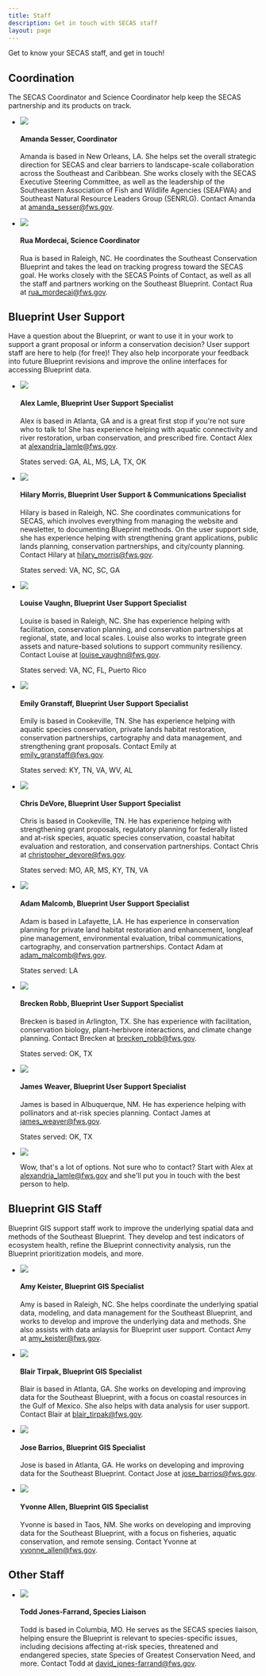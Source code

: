 ```yaml
---
title: Staff
description: Get in touch with SECAS staff
layout: page
---
```

Get to know your SECAS staff, and get in touch!

## Coordination

The SECAS Coordinator and Science Coordinator help keep the SECAS partnership and its products on track.

<ul class="staff-list">
  <li class="staff-member">
    <img src="https://raw.githubusercontent.com/USFWS/secas/gh-pages/images/AmandaSesser_150p.png">
    <div class="staff-info">
      <h4>Amanda Sesser, Coordinator</h4>
      <p>Amanda is based in New Orleans, LA. She helps set the overall strategic direction for SECAS and clear barriers to landscape-scale collaboration across the Southeast and Caribbean. She works closely with the SECAS Executive Steering Committee, as well as the leadership of the Southeastern Association of Fish and Wildlife Agencies (SEAFWA) and Southeast Natural Resource Leaders Group (SENRLG). Contact Amanda at <a href="mailto:amanda_sesser@fws.gov">amanda_sesser@fws.gov</a>.</p>
    </div>
  </li>

  <li class="staff-member">
    <img src="https://raw.githubusercontent.com/USFWS/secas/gh-pages/images/RuaMordecai_150p.jpg" >
    <div class="staff-info">
      <h4>Rua Mordecai, Science Coordinator</h4>
      <p>Rua is based in Raleigh, NC. He coordinates the Southeast Conservation Blueprint and takes the lead on tracking progress toward the SECAS goal. He works closely with the SECAS Points of Contact, as well as all the staff and partners working on the Southeast Blueprint. Contact Rua at <a href="mailto:rua_mordecai@fws.gov">rua_mordecai@fws.gov</a>.</p>
    </div>
  </li>
</ul>

## Blueprint User Support

Have a question about the Blueprint, or want to use it in your work to support a grant proposal or inform a conservation decision? User support staff are here to help (for free)! They also help incorporate your feedback into future Blueprint revisions and improve the online interfaces for accessing Blueprint data.

<ul class="staff-list">
  <li class="staff-member">
    <img src="https://raw.githubusercontent.com/USFWS/secas/gh-pages/images/AlexLamle2_150p.jpg" >
    <div class="staff-info">
      <h4>Alex Lamle, Blueprint User Support Specialist</h4>
      <p>Alex is based in Atlanta, GA and is a great first stop if you're not sure who to talk to! She has experience helping with aquatic connectivity and river restoration, urban conservation, and prescribed fire. Contact Alex at <a href="mailto:alexandria_lamle@fws.gov">alexandria_lamle@fws.gov</a>.</p>
      <p>States served: GA, AL, MS, LA, TX, OK</p>
    </div>
  </li>
  <li class="staff-member">
    <img src="https://raw.githubusercontent.com/USFWS/secas/gh-pages/images/HilaryMorris_3_150p.jpg" >
    <div class="staff-info">
      <h4>Hilary Morris, Blueprint User Support & Communications Specialist</h4>
      <p>Hilary is based in Raleigh, NC. She coordinates communications for SECAS, which involves everything from managing the website and newsletter, to documenting Blueprint methods. On the user support side, she has experience helping with strengthening grant applications, public lands planning, conservation partnerships, and city/county planning. Contact Hilary at <a href="mailto:hilary_morris@fws.gov">hilary_morris@fws.gov</a>.</p>
      <p>States served: VA, NC, SC, GA</p>
    </div>
  </li>
  <li class="staff-member">
    <img src="https://raw.githubusercontent.com/USFWS/secas/gh-pages/images/LouiseVaughn_150p.jpg">
    <div class="staff-info">
      <h4>Louise Vaughn, Blueprint User Support Specialist</h4>
      <p>Louise is based in Raleigh, NC. She has experience helping with facilitation, conservation planning, and conservation partnerships at regional, state, and local scales. Louise also works to integrate green assets and nature-based solutions to support community resiliency. Contact Louise at <a href="mailto:louise_vaughn@fws.gov">louise_vaughn@fws.gov</a>.</p>
      <p>States served: VA, NC, FL, Puerto Rico</p>
    </div>
  </li>
  <li class="staff-member">
    <img src="https://raw.githubusercontent.com/USFWS/secas/gh-pages/images/EmilyGranstaff2_150p.jpg">
    <div class="staff-info">
      <h4>Emily Granstaff, Blueprint User Support Specialist</h4>
      <p>Emily is based in Cookeville, TN. She has experience helping with aquatic species conservation, private lands habitat restoration, conservation partnerships, cartography and data management, and strengthening grant proposals. Contact Emily at <a href="mailto:emily_granstaff@fws.gov">emily_granstaff@fws.gov</a>.</p>
      <p>States served: KY, TN, VA, WV, AL</p>
    </div>
  </li>
  <li class="staff-member">
    <img src="https://raw.githubusercontent.com/USFWS/secas/gh-pages/images/ChrisDeVore_150p.jpg">
    <div class="staff-info">
      <h4>Chris DeVore, Blueprint User Support Specialist</h4>
      <p>Chris is based in Cookeville, TN. He has experience helping with strengthening grant proposals, regulatory planning for federally listed and at-risk species, aquatic species conservation, coastal habitat evaluation and restoration, and conservation partnerships. Contact Chris at <a href="mailto:christopher_devore@fws.gov">christopher_devore@fws.gov</a>.</p>
      <p>States served: MO, AR, MS, KY, TN, VA</p>
    </div>
  </li>
  <li class="staff-member">
    <img src="https://raw.githubusercontent.com/USFWS/secas/gh-pages/images/AdamMalcomb_150p.jpg">
    <div class="staff-info">
      <h4>Adam Malcomb, Blueprint User Support Specialist</h4>
      <p>Adam is based in Lafayette, LA. He has experience in conservation planning for private land habitat restoration and enhancement, longleaf pine management, environmental evaluation, tribal communications, cartography, and conservation partnerships. Contact Adam at <a href="mailto:adam_malcomb@fws.gov">adam_malcomb@fws.gov</a>.</p>
      <p>States served: LA</p>
    </div>
  </li>
  <li class="staff-member">
    <img src="https://raw.githubusercontent.com/USFWS/secas/gh-pages/images/BreckenRobb_150p.jpg">
    <div class="staff-info">
      <h4>Brecken Robb, Blueprint User Support Specialist</h4>
      <p>Brecken is based in Arlington, TX. She has experience with facilitation, conservation biology, plant-herbivore interactions, and climate change planning. Contact Brecken at <a href="mailto:brecken_robb@fws.gov">brecken_robb@fws.gov</a>.</p>
      <p>States served: OK, TX</p>
    </div>
  </li>
  <li class="staff-member">
    <img src="https://raw.githubusercontent.com/USFWS/secas/gh-pages/images/JamesWeaver2_150p.jpg">
    <div class="staff-info">
      <h4>James Weaver, Blueprint User Support Specialist</h4>
      <p>James is based in Albuquerque, NM. He has experience helping with pollinators and at-risk species planning. Contact James at <a href="mailto:james_weaver@fws.gov">james_weaver@fws.gov</a>.</p>
      <p>States served: OK, TX</p>
    </div>
  </li>
  <li class="staff-member">
    <img src="https://raw.githubusercontent.com/USFWS/secas/gh-pages/images/ThisCouldBeYou_150p.jpg">
    <div class="staff-info">
      <p>Wow, that's a lot of options. Not sure who to contact? Start with Alex at <a href="mailto:hilary_morris@fws.gov">alexandria_lamle@fws.gov</a> and she'll put you in touch with the best person to help.</p>
    </div>
  </li>
</ul>

## Blueprint GIS Staff

Blueprint GIS support staff work to improve the underlying spatial data and methods of the Southeast Blueprint. They develop and test indicators of ecosystem health, refine the Blueprint connectivity analysis, run the Blueprint prioritization models, and more.

<ul class="staff-list">
  <li class="staff-member">
    <img src="https://raw.githubusercontent.com/USFWS/secas/gh-pages/images/AmyKeister_150p.jpg">
    <div class="staff-info">
      <h4>Amy Keister, Blueprint GIS Specialist</h4>
      <p>Amy is based in Raleigh, NC. She helps coordinate the underlying spatial data, modeling, and data management for the Southeast Blueprint, and works to develop and improve the underlying data and methods. She also assists with data anlaysis for Blueprint user support. Contact Amy at <a href="mailto:amy_keister@fws.gov">amy_keister@fws.gov</a>.</p>
    </div>
  </li>
  <li class="staff-member">
    <img src="https://raw.githubusercontent.com/USFWS/secas/gh-pages/images/BlairTirpak2_150p.jpg">
    <div class="staff-info">
      <h4>Blair Tirpak, Blueprint GIS Specialist</h4>
      <p>Blair is based in Atlanta, GA. She works on developing and improving data for the Southeast Blueprint, with a focus on coastal resources in the Gulf of Mexico. She also helps with data analysis for user support. Contact Blair at <a href="mailto:blair_tirpak@fws.gov">blair_tirpak@fws.gov</a>.</p>
    </div>
  </li>
  <li class="staff-member">
    <img src="https://raw.githubusercontent.com/USFWS/secas/gh-pages/images/JoseBarrios_150p.jpg">
    <div class="staff-info">
      <h4>Jose Barrios, Blueprint GIS Specialist</h4>
      <p>Jose is based in Atlanta, GA. He works on developing and improving data for the Southeast Blueprint. Contact Jose at <a href="mailto:jose_barrios@fws.gov">jose_barrios@fws.gov</a>.</p>
    </div>
  </li>
  <li class="staff-member">
    <img src="https://raw.githubusercontent.com/USFWS/secas/gh-pages/images/YvonneAllen_150p.jpg">
    <div class="staff-info">
      <h4>Yvonne Allen, Blueprint GIS Specialist</h4>
      <p>Yvonne is based in Taos, NM. She works on developing and improving data for the Southeast Blueprint, with a focus on fisheries, aquatic conservation, and remote sensing. Contact Yvonne at <a href="mailto:yvonne_allen@fws.gov">yvonne_allen@fws.gov</a>.</p>
    </div>
  </li>
</ul>

## Other Staff

<ul class="staff-list">
  <li class="staff-member">
    <img src="https://raw.githubusercontent.com/USFWS/secas/gh-pages/images/ToddJones-Farrand_150p.jpg">
    <div class="staff-info">
      <h4>Todd Jones-Farrand, Species Liaison</h4>
      <p>Todd is based in Columbia, MO. He serves as the SECAS species liaison, helping ensure the Blueprint is relevant to species-specific issues, including decisions affecting at-risk species, threatened and endangered species, state Species of Greatest Conservation Need, and more. Contact Todd at <a href="mailto:david_jones-farrand@fws.gov">david_jones-farrand@fws.gov</a>.</p>
    </div>
  </li>
</ul>
